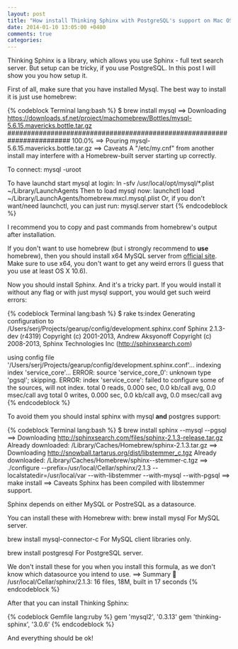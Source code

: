 ```yaml
---
layout: post
title: "How install Thinking Sphinx with PostgreSQL's support on Mac OS X"
date: 2014-01-10 13:05:00 +0400
comments: true
categories:
---
```


Thinking Sphinx is a library, which allows you use Sphinx - full text search server. But setup can be tricky, if you use PostgreSQL. In this post I will show you you how setup it.

First of all, make sure that you have installed Mysql. The best way to install it is just use homebrew:

{% codeblock Terminal lang:bash %}
$ brew install mysql
==> Downloading https://downloads.sf.net/project/machomebrew/Bottles/mysql-5.6.15.mavericks.bottle.tar.gz
######################################################################## 100.0%
==> Pouring mysql-5.6.15.mavericks.bottle.tar.gz
==> Caveats
A "/etc/my.cnf" from another install may interfere with a Homebrew-built
server starting up correctly.

To connect:
    mysql -uroot

To have launchd start mysql at login:
    ln -sfv /usr/local/opt/mysql/*.plist ~/Library/LaunchAgents
Then to load mysql now:
    launchctl load ~/Library/LaunchAgents/homebrew.mxcl.mysql.plist
Or, if you don't want/need launchctl, you can just run:
    mysql.server start
{% endcodeblock %}

I recommend you to copy and past commands from homebrew's output after installation.

If you don't want to use homebrew (but i strongly recommend to **use** homebrew), then you should install x64 MySQL server from [official site](http://dev.mysql.com/downloads/mysql/). Make sure to use x64, you don't want to get any weird errors (I guess that you use at least OS X 10.6).

Now you should install Sphinx. And it's a tricky part. If you would install it without any flag or with just mysql support, you would get such weird errors:

{% codeblock Terminal lang:bash %}
$ rake ts:index
Generating configuration to /Users/serj/Projects/gearup/config/development.sphinx.conf
Sphinx 2.1.3-dev (r4319)
Copyright (c) 2001-2013, Andrew Aksyonoff
Copyright (c) 2008-2013, Sphinx Technologies Inc (http://sphinxsearch.com)

using config file '/Users/serj/Projects/gearup/config/development.sphinx.conf'...
indexing index 'service_core'...
ERROR: source 'service_core_0': unknown type 'pgsql'; skipping.
ERROR: index 'service_core': failed to configure some of the sources, will not index.
total 0 reads, 0.000 sec, 0.0 kb/call avg, 0.0 msec/call avg
total 0 writes, 0.000 sec, 0.0 kb/call avg, 0.0 msec/call avg
{% endcodeblock %}

To avoid them you should instal sphinx with mysql **and** postgres support:

{% codeblock Terminal lang:bash %}
$ brew install sphinx --mysql --pgsql
==> Downloading http://sphinxsearch.com/files/sphinx-2.1.3-release.tar.gz
Already downloaded: /Library/Caches/Homebrew/sphinx-2.1.3.tar.gz
==> Downloading http://snowball.tartarus.org/dist/libstemmer_c.tgz
Already downloaded: /Library/Caches/Homebrew/sphinx--stemmer-c.tgz
==> ./configure --prefix=/usr/local/Cellar/sphinx/2.1.3 --localstatedir=/usr/local/var --with-libstemmer --with-mysql --with-pgsql
==> make install
==> Caveats
Sphinx has been compiled with libstemmer support.

Sphinx depends on either MySQL or PostreSQL as a datasource.

You can install these with Homebrew with:
  brew install mysql
    For MySQL server.

  brew install mysql-connector-c
    For MySQL client libraries only.

  brew install postgresql
    For PostgreSQL server.

We don't install these for you when you install this formula, as
we don't know which datasource you intend to use.
==> Summary
🍺  /usr/local/Cellar/sphinx/2.1.3: 16 files, 18M, built in 17 seconds
{% endcodeblock %}

After that you can install Thinking Sphinx:

{% codeblock Gemfile lang:ruby %}
gem 'mysql2',          '0.3.13'
gem 'thinking-sphinx', '3.0.6'
{% endcodeblock %}

And everything should be ok!

